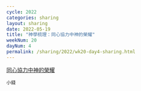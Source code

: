 ```yaml
---
cycle: 2022
categories: sharing
layout: sharing
date: 2022-05-19
title: "神學梳理：同心協力中神的榮耀"
weekNum: 20
dayNum: 4
permalink: /sharing/2022/wk20-day4-sharing.html
---
```


[同心協力中神的榮耀](https://eccseattle.github.io/media/sharing/2022/wk020/2022-05-19-bin.m4a)

`小錢`
